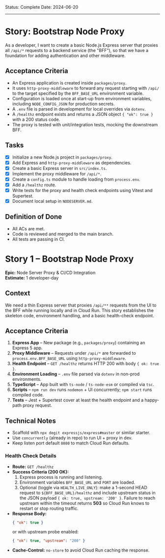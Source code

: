 Status: Complete
Date: 2024-06-20

---

# Story: Bootstrap Node Proxy

As a developer, I want to create a basic Node.js Express server that proxies all `/api/*` requests to a backend service (the "BFF"), so that we have a foundation for adding authentication and other middleware.

## Acceptance Criteria
-   An Express application is created inside `packages/proxy`.
-   It uses `http-proxy-middleware` to forward any request starting with `/api/` to the target specified by the `BFF_BASE_URL` environment variable.
-   Configuration is loaded once at start-up from environment variables, including `NODE_CONFIG_JSON` for production secrets.
-   A `.env` file is parsed in development for local overrides via `dotenv`.
-   A `/healthz` endpoint exists and returns a JSON object `{ "ok": true }` with a 200 status code.
-   The proxy is tested with unit/integration tests, mocking the downstream BFF.

## Tasks
-   [x] Initialize a new Node.js project in `packages/proxy`.
-   [x] Add Express and `http-proxy-middleware` as dependencies.
-   [x] Create a basic Express server in `src/index.ts`.
-   [x] Implement the proxy middleware for `/api/*`.
-   [x] Create a `config.ts` module to handle loading from `process.env`.
-   [x] Add a `/healthz` route.
-   [x] Write tests for the proxy and health check endpoints using Vitest and Supertest.
-   [x] Document local setup in `NODESERVER.md`.

## Definition of Done
-   All ACs are met.
-   Code is reviewed and merged to the main branch.
-   All tests are passing in CI.

# Story 1 – Bootstrap Node Proxy

**Epic:** Node Server Proxy & CI/CD Integration  
**Estimate:** 1 developer-day

## Context
We need a thin Express server that proxies `/api/**` requests from the UI to the BFF while running locally and in Cloud Run. This story establishes the skeleton code, environment handling, and a basic health-check endpoint.

## Acceptance Criteria
1. **Express App** – New package (e.g., `packages/proxy`) containing an Express 5 app.
2. **Proxy Middleware** – Requests under `/api/*` are forwarded to `process.env.BFF_BASE_URL` using `http-proxy-middleware`.
3. **Health Endpoint** – `GET /healthz` returns HTTP 200 with body `{ ok: true }`.
4. **Environment Loading** – `.env` file parsed via `dotenv` in non-prod environments.
5. **TypeScript** – App built with `ts-node` / `ts-node-esm` or compiled via `tsc`.
6. **Scripts** – `npm run dev` runs `nodemon` + UI concurrently; `npm start` runs compiled code.
7. **Tests** – Jest + Supertest cover at least the health endpoint and a happy-path proxy request.

## Technical Notes
* Scaffold with `npx degit expressjs/express#master` or similar starter.
* Use `concurrently` (already in repo) to run UI + proxy in dev.
* Keep listen port default `8080` to match Cloud Run defaults.

### Health Check Details
* **Route:** `GET /healthz`
* **Success Criteria (200 OK):**
  1. Express process is running and listening.
  2. Environment variables `BFF_BASE_URL` and `PORT` are loaded.
  3. Optional (toggle via `HEALTH_LIVE_ONLY`): make a 1-second HEAD request to `${BFF_BASE_URL}/healthz` and include upstream status in the JSON payload `{ ok: true, upstream: '200' }`.  Failure to reach upstream within the timeout returns **503** so Cloud Run knows to restart or stop routing traffic.
* **Response Body:**
  ```json
  { "ok": true }
  ```
  or with upstream probe enabled:
  ```json
  { "ok": true, "upstream": "200" }
  ```
* **Cache-Control:** `no-store` to avoid Cloud Run caching the response. 